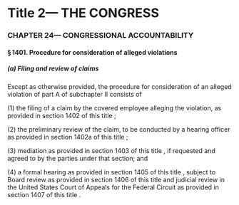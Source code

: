 
# Title 2— THE CONGRESS
### CHAPTER 24— CONGRESSIONAL ACCOUNTABILITY
#### § 1401. Procedure for consideration of alleged violations
##### (a) Filing and review of claims

Except as otherwise provided, the procedure for consideration of an alleged violation of part A of subchapter II consists of

(1) the filing of a claim by the covered employee alleging the violation, as provided in section 1402 of this title ;

(2) the preliminary review of the claim, to be conducted by a hearing officer as provided in section 1402a of this title ;

(3) mediation as provided in section 1403 of this title , if requested and agreed to by the parties under that section; and

(4) a formal hearing as provided in section 1405 of this title , subject to Board review as provided in section 1406 of this title and judicial review in the United States Court of Appeals for the Federal Circuit as provided in section 1407 of this title .
